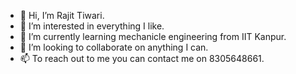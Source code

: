 - 👋 Hi, I’m Rajit Tiwari.
- 👀 I’m interested in everything I like.
- 🌱 I’m currently learning mechanicle engineering from IIT Kanpur.
- 💞️ I’m looking to collaborate on anything I can.
- 📫 To reach out to me you can contact me on 8305648661.

<!---
rajitt21/rajitt21 is a ✨ special ✨ repository because its `README.md` (this file) appears on your GitHub profile.
You can click the Preview link to take a look at your changes.
--->
